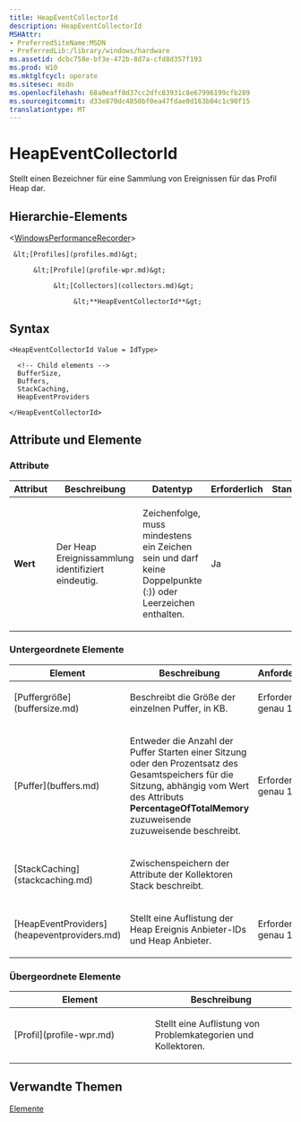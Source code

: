 ```yaml
---
title: HeapEventCollectorId
description: HeapEventCollectorId
MSHAttr:
- PreferredSiteName:MSDN
- PreferredLib:/library/windows/hardware
ms.assetid: dcbc758e-bf3e-472b-8d7a-cfd8d357f193
ms.prod: W10
ms.mktglfcycl: operate
ms.sitesec: msdn
ms.openlocfilehash: 68a0eaff0d37cc2dfc83931c8e67996199cfb289
ms.sourcegitcommit: d33e870dc4850bf0ea47fdae0d163b04c1c90f15
translationtype: MT
---
```

# <a name="heapeventcollectorid"></a>HeapEventCollectorId


Stellt einen Bezeichner für eine Sammlung von Ereignissen für das Profil Heap dar.

## <a name="element-hierarchy"></a>Hierarchie-Elements


&lt;[WindowsPerformanceRecorder](windowsperformancerecorder.md)&gt;

     &lt;[Profiles](profiles.md)&gt;

          &lt;[Profile](profile-wpr.md)&gt;

               &lt;[Collectors](collectors.md)&gt;

                    &lt;**HeapEventCollectorId**&gt;

## <a name="syntax"></a>Syntax


``` syntax
<HeapEventCollectorId Value = IdType>

  <!-- Child elements -->
  BufferSize,
  Buffers,
  StackCaching,
  HeapEventProviders

</HeapEventCollectorId>
```

## <a name="attributes-and-elements"></a>Attribute und Elemente


### <a name="attributes"></a>Attribute

<table>
<colgroup>
<col width="20%" />
<col width="20%" />
<col width="20%" />
<col width="20%" />
<col width="20%" />
</colgroup>
<thead>
<tr class="header">
<th>Attribut</th>
<th>Beschreibung</th>
<th>Datentyp</th>
<th>Erforderlich</th>
<th>Standard</th>
</tr>
</thead>
<tbody>
<tr class="odd">
<td><p><strong>Wert</strong></p></td>
<td><p>Der Heap Ereignissammlung identifiziert eindeutig.</p></td>
<td><p>Zeichenfolge, muss mindestens ein Zeichen sein und darf keine Doppelpunkte (:)) oder Leerzeichen enthalten.</p></td>
<td><p>Ja</p></td>
<td><p></p></td>
</tr>
</tbody>
</table>

 

### <a name="child-elements"></a>Untergeordnete Elemente

<table>
<colgroup>
<col width="33%" />
<col width="33%" />
<col width="33%" />
</colgroup>
<thead>
<tr class="header">
<th>Element</th>
<th>Beschreibung</th>
<th>Anforderung</th>
</tr>
</thead>
<tbody>
<tr class="odd">
<td><p>[Puffergröße](buffersize.md)</p></td>
<td><p>Beschreibt die Größe der einzelnen Puffer, in KB.</p></td>
<td><p>Erforderlich, genau 1.</p></td>
</tr>
<tr class="even">
<td><p>[Puffer](buffers.md)</p></td>
<td><p>Entweder die Anzahl der Puffer Starten einer Sitzung oder den Prozentsatz des Gesamtspeichers für die Sitzung, abhängig vom Wert des Attributs <strong>PercentageOfTotalMemory</strong> zuzuweisende zuzuweisende beschreibt.</p></td>
<td><p>Erforderlich, genau 1.</p></td>
</tr>
<tr class="odd">
<td><p>[StackCaching](stackcaching.md)</p></td>
<td><p>Zwischenspeichern der Attribute der Kollektoren Stack beschreibt.</p></td>
<td><p></p></td>
</tr>
<tr class="even">
<td><p>[HeapEventProviders](heapeventproviders.md)</p></td>
<td><p>Stellt eine Auflistung der Heap Ereignis Anbieter-IDs und Heap Anbieter.</p></td>
<td><p>Erforderlich, genau 1.</p></td>
</tr>
</tbody>
</table>

 

### <a name="parent-elements"></a>Übergeordnete Elemente

<table>
<colgroup>
<col width="50%" />
<col width="50%" />
</colgroup>
<thead>
<tr class="header">
<th>Element</th>
<th>Beschreibung</th>
</tr>
</thead>
<tbody>
<tr class="odd">
<td><p>[Profil](profile-wpr.md)</p></td>
<td><p>Stellt eine Auflistung von Problemkategorien und Kollektoren.</p></td>
</tr>
</tbody>
</table>

 

## <a name="related-topics"></a>Verwandte Themen


[Elemente](elements.md)

 

 







